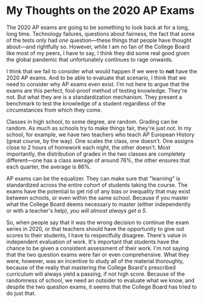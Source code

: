 # My Thoughts on the 2020 AP Exams

The 2020 AP exams are going to be something to look back at for a long, long time. Technology failures, questions about fairness, the fact that some of the tests only had _one_ question—these things that people have thought about—and rightfully so. However, while I am no fan of the College Board like most of my peers, I have to say, I think they did some real good given the global pandemic that unfortunately continues to rage onwards.

I think that we fail to consider what would happen if we were to **not** have the 2020 AP exams. And to be able to evaluate that scenario, I think that we need to consider why AP exams even exist. I'm not here to argue that the exams are this perfect, fool-proof method of testing knowledge. They're not. But what they are is a standardization mechanism. They present a benchmark to test the knowledge of a student regardless of the circumstances from which they come.

Classes in high school, to some degree, are random. Grading can be random. As much as schools try to make things fair, they're just _not_. In my school, for example, we have two teachers who teach AP European History (great course, by the way). One scales the class, one doesn't. One assigns close to 2 hours of homework each night, the other doesn't. Most importantly, the distribution of grades in the two classes are completely different—one has a class average of around 76%, the other ensures that each quarter, the average is 86%.

AP exams can be the equalizer. They can make sure that "learning" is standardized across the entire cohort of students taking the course. The exams have the potential to get rid of any bias or inequality that may exist between schools, or even within the same school. Because if you master what the College Board deems necessary to master (either independently or with a teacher's help), _you will almost always get a 5_.

So, when people say that it was the wrong decision to continue the exam series in 2020, or that teachers should have the opportunity to give out scores to their students, I have to respectfully disagree. There's value in independent evaluation of work. It's important that students have the chance to be given a consistent assessment of their work. I'm not saying that the two question exams were fair or even comprehensive. What they were, however, was an incentive to study all of the material thoroughly, because of the realiy that mastering the College Board's prescribed curriculum will always yield a passing, if not high score. Because of the randomness of school, we need an outsider to evaluate what we know, and despite the two question exams, it seems that the College Board has tried to do just that.
